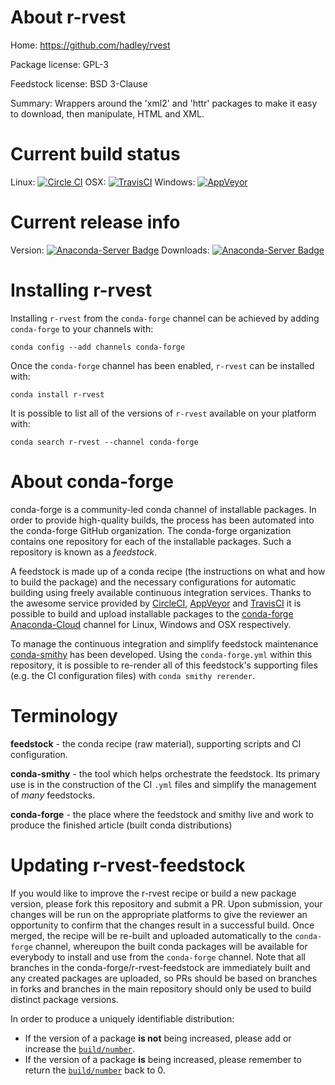 About r-rvest
=============

Home: https://github.com/hadley/rvest

Package license: GPL-3

Feedstock license: BSD 3-Clause

Summary: Wrappers around the 'xml2' and 'httr' packages to make it easy to download, then manipulate, HTML and XML.



Current build status
====================

Linux: [![Circle CI](https://circleci.com/gh/conda-forge/r-rvest-feedstock.svg?style=shield)](https://circleci.com/gh/conda-forge/r-rvest-feedstock)
OSX: [![TravisCI](https://travis-ci.org/conda-forge/r-rvest-feedstock.svg?branch=master)](https://travis-ci.org/conda-forge/r-rvest-feedstock)
Windows: [![AppVeyor](https://ci.appveyor.com/api/projects/status/github/conda-forge/r-rvest-feedstock?svg=True)](https://ci.appveyor.com/project/conda-forge/r-rvest-feedstock/branch/master)

Current release info
====================
Version: [![Anaconda-Server Badge](https://anaconda.org/conda-forge/r-rvest/badges/version.svg)](https://anaconda.org/conda-forge/r-rvest)
Downloads: [![Anaconda-Server Badge](https://anaconda.org/conda-forge/r-rvest/badges/downloads.svg)](https://anaconda.org/conda-forge/r-rvest)

Installing r-rvest
==================

Installing `r-rvest` from the `conda-forge` channel can be achieved by adding `conda-forge` to your channels with:

```
conda config --add channels conda-forge
```

Once the `conda-forge` channel has been enabled, `r-rvest` can be installed with:

```
conda install r-rvest
```

It is possible to list all of the versions of `r-rvest` available on your platform with:

```
conda search r-rvest --channel conda-forge
```


About conda-forge
=================

conda-forge is a community-led conda channel of installable packages.
In order to provide high-quality builds, the process has been automated into the
conda-forge GitHub organization. The conda-forge organization contains one repository
for each of the installable packages. Such a repository is known as a *feedstock*.

A feedstock is made up of a conda recipe (the instructions on what and how to build
the package) and the necessary configurations for automatic building using freely
available continuous integration services. Thanks to the awesome service provided by
[CircleCI](https://circleci.com/), [AppVeyor](http://www.appveyor.com/)
and [TravisCI](https://travis-ci.org/) it is possible to build and upload installable
packages to the [conda-forge](https://anaconda.org/conda-forge)
[Anaconda-Cloud](http://docs.anaconda.org/) channel for Linux, Windows and OSX respectively.

To manage the continuous integration and simplify feedstock maintenance
[conda-smithy](http://github.com/conda-forge/conda-smithy) has been developed.
Using the ``conda-forge.yml`` within this repository, it is possible to re-render all of
this feedstock's supporting files (e.g. the CI configuration files) with ``conda smithy rerender``.


Terminology
===========

**feedstock** - the conda recipe (raw material), supporting scripts and CI configuration.

**conda-smithy** - the tool which helps orchestrate the feedstock.
                   Its primary use is in the construction of the CI ``.yml`` files
                   and simplify the management of *many* feedstocks.

**conda-forge** - the place where the feedstock and smithy live and work to
                  produce the finished article (built conda distributions)


Updating r-rvest-feedstock
==========================

If you would like to improve the r-rvest recipe or build a new
package version, please fork this repository and submit a PR. Upon submission,
your changes will be run on the appropriate platforms to give the reviewer an
opportunity to confirm that the changes result in a successful build. Once
merged, the recipe will be re-built and uploaded automatically to the
`conda-forge` channel, whereupon the built conda packages will be available for
everybody to install and use from the `conda-forge` channel.
Note that all branches in the conda-forge/r-rvest-feedstock are
immediately built and any created packages are uploaded, so PRs should be based
on branches in forks and branches in the main repository should only be used to
build distinct package versions.

In order to produce a uniquely identifiable distribution:
 * If the version of a package **is not** being increased, please add or increase
   the [``build/number``](http://conda.pydata.org/docs/building/meta-yaml.html#build-number-and-string).
 * If the version of a package **is** being increased, please remember to return
   the [``build/number``](http://conda.pydata.org/docs/building/meta-yaml.html#build-number-and-string)
   back to 0.
